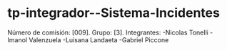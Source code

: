 # tp-integrador--Sistema-Incidentes
Número de comisión: [009].
Grupo: [3].
Integrantes:
-Nicolas Tonelli
-Imanol Valenzuela
-Luisana Landaeta
-Gabriel Piccone
